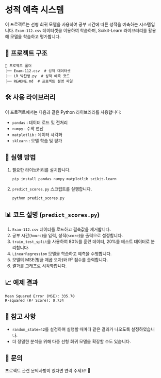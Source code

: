 # 성적 예측 시스템

이 프로젝트는 선형 회귀 모델을 사용하여 공부 시간에 따른 성적을 예측하는 시스템입니다. `Exam-112.csv` 데이터셋을 이용하여 학습하며, Scikit-Learn 라이브러리를 활용해 모델을 학습하고 평가합니다.

## 📂 프로젝트 구조

```
📁 프로젝트 폴더
│── Exam-112.csv  # 성적 데이터셋
│── LR_박찬영.py  # 성적 예측 코드
│── README.md  # 프로젝트 설명 파일
```

## 🛠️ 사용 라이브러리

이 프로젝트에서는 다음과 같은 Python 라이브러리를 사용합니다:

- `pandas` : 데이터 로드 및 전처리
- `numpy` : 수학 연산
- `matplotlib` : 데이터 시각화
- `sklearn` : 모델 학습 및 평가

## 🚀 실행 방법

1. 필요한 라이브러리를 설치합니다.
   ```bash
   pip install pandas numpy matplotlib scikit-learn
   ```
2. `predict_scores.py` 스크립트를 실행합니다.
   ```bash
   python predict_scores.py
   ```

## 📊 코드 설명 (`predict_scores.py`)

1. `Exam-112.csv` 데이터를 로드하고 결측값을 제거합니다.
2. 공부 시간(`hours`)을 입력, 성적(`score`)을 출력으로 설정합니다.
3. `train_test_split`을 사용하여 80%를 훈련 데이터, 20%를 테스트 데이터로 분리합니다.
4. `LinearRegression` 모델을 학습하고 예측을 수행합니다.
5. 모델의 MSE(평균 제곱 오차)와 R² 점수를 출력합니다.
6. 결과를 그래프로 시각화합니다.

## 📈 예제 결과

```plaintext
Mean Squared Error (MSE): 335.70
R-squared (R² Score): 0.734
```

## 📌 참고 사항

- `random_state=42`를 설정하여 실행할 때마다 같은 결과가 나오도록 설정하였습니다.
- 더 정밀한 분석을 위해 다중 선형 회귀 모델을 확장할 수도 있습니다.

## 📧 문의

프로젝트 관련 문의사항이 있다면 연락 주세요! 🚀
